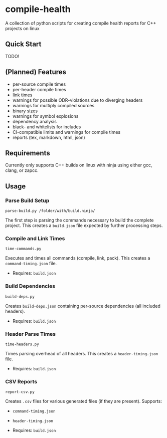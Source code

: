 # compile-health

A collection of python scripts for creating compile health reports for C++ projects on linux


## Quick Start

TODO!


## (Planned) Features

* per-source compile times
* per-header compile times
* link times
* warnings for possible ODR-violations due to diverging headers
* warnings for multiply compiled sources
* binary sizes
* warnings for symbol explosions
* dependency analysis
* black- and whitelists for includes
* CI-compatible limits and warnings for compile times
* reports (tex, markdown, html, json)


## Requirements

Currently only supports C++ builds on linux with ninja using either gcc, clang, or zapcc.


## Usage


### Parse Build Setup

    parse-build.py /folder/with/build.ninja/

The first step is parsing the commands necessary to build the complete project.
This creates a `build.json` file expected by further processing steps.


### Compile and Link Times

    time-commands.py

Executes and times all commands (compile, link, pack).
This creates a `command-timing.json` file.

* Requires: `build.json`


### Build Dependencies

    build-deps.py

Creates `build-deps.json` containing per-source dependencies (all included headers).

* Requires: `build.json`

### Header Parse Times

    time-headers.py

Times parsing overhead of all headers.
This creates a `header-timing.json` file.

* Requires: `build.json`


### CSV Reports

    report-csv.py

Creates `.csv` files for various generated files (if they are present).
Supports:

* `command-timing.json`
* `header-timing.json`

* Requires: `build.json`
